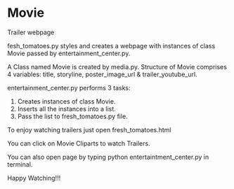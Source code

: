 # Movie
Trailer webpage

fesh_tomatoes.py styles and creates a webpage with instances of class Movie passed by entertainment_center.py.

A Class named Movie is created by media.py.
Structure of Movie comprises 4 variables: title, storyline, poster_image_url & trailer_youtube_url.

entertainment_center.py performs 3 tasks:
1. Creates instances of class Movie.
2. Inserts all the instances into a list.
3. Pass the list to fresh_tomatoes.py file.

To enjoy watching trailers just open fresh_tomatoes.html

You can click on Movie Cliparts to watch Trailers.

You can also open page by typing python entertaintment_center.py in terminal.

Happy Watching!!!
